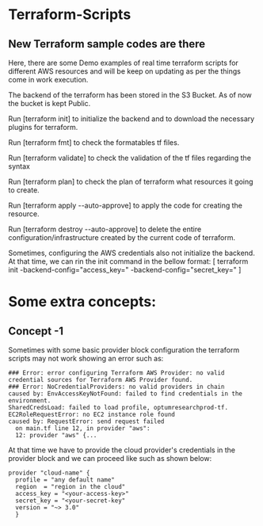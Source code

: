 # Terraform-Scripts

## New Terraform sample codes are there

Here, there are some Demo examples of real time terraform scripts for different AWS resources and will be keep on updating as per the things come in work execution.

The backend of the terraform has been stored in the S3 Bucket. As of now the bucket is kept Public.

Run [terraform init] to initialize the backend and to download the necessary plugins for terraform.

Run [terraform fmt] to check the formatables tf files.

Run [terraform validate] to check the validation of the tf files regarding the syntax

Run [terraform plan] to check the plan of terraform what resources it going to create.

Run [terraform apply --auto-approve] to apply the code for creating the resource.

Run [terraform destroy --auto-approve] to delete the entire configuration/infrastructure created by the current code of terraform.

Sometimes, configuring the AWS credentials also not initialize the backend. At that time, we can rin the init command in the bellow format:
[ terraform init -backend-config="access_key=<your access key>" -backend-config="secret_key=<your secret key>" ]

# Some extra concepts:
## Concept -1
Sometimes with some basic provider block configuration the terraform scripts may not work showing an error such as:
```
### Error: error configuring Terraform AWS Provider: no valid credential sources for Terraform AWS Provider found.
### Error: NoCredentialProviders: no valid providers in chain
caused by: EnvAccessKeyNotFound: failed to find credentials in the environment.
SharedCredsLoad: failed to load profile, optumresearchprod-tf.
EC2RoleRequestError: no EC2 instance role found
caused by: RequestError: send request failed
  on main.tf line 12, in provider "aws":
  12: provider "aws" {...
```
At that time we have to provide the cloud provider's credentials in the provider block and we can proceed like such as shown below:
```
provider "cloud-name" {
  profile = "any default name"
  region  = "region in the cloud"
  access_key = "<your-access-key>"
  secret_key = "<your-secret-key"
  version = "~> 3.0"
  }
```
